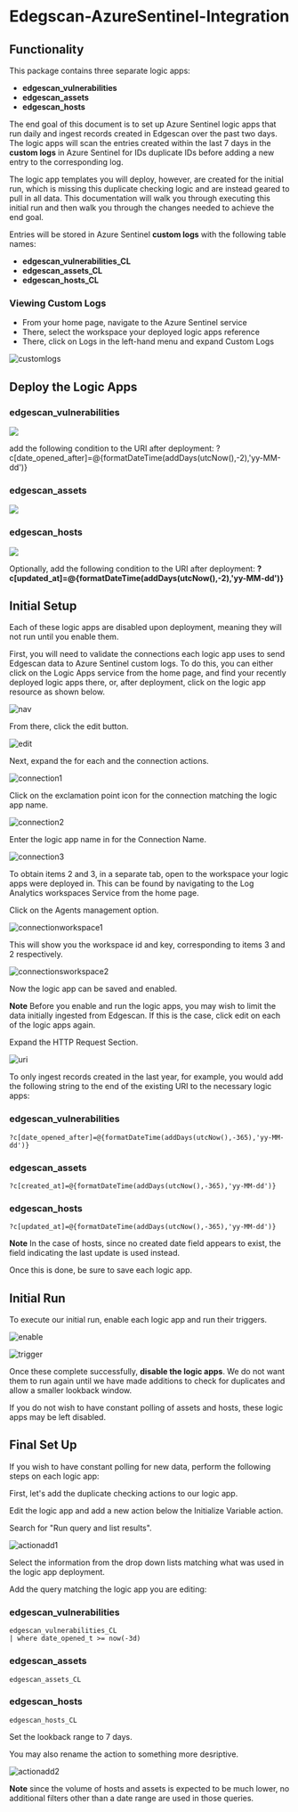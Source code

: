 # Edegscan-AzureSentinel-Integration

## Functionality
This package contains three separate logic apps:
* **edgescan_vulnerabilities**
* **edgescan_assets**
* **edgescan_hosts**


The end goal of this document is to set up Azure Sentinel logic apps that run daily and ingest records created in Edgescan over the past two days. 
The logic apps will scan the entries created within the last 7 days in the **custom logs** in Azure Sentinel for IDs duplicate IDs before adding a new entry to the corresponding log.

The logic app templates you will deploy, however, are created for the initial run, which is missing this duplicate checking logic and are instead geared to pull in all data. This documentation will walk you through executing this initial run and then walk you through the changes needed to achieve the end goal.

Entries will be stored in Azure Sentinel **custom logs** with the following table names:
* **edgescan_vulnerabilities_CL**
* **edgescan_assets_CL**
* **edgescan_hosts_CL**

### Viewing Custom Logs
* From your home page, navigate to the Azure Sentinel service
* There, select the workspace your deployed logic apps reference
* There, click on Logs in the left-hand menu and expand Custom Logs

![customlogs](Images/customlogs.png)


## Deploy the Logic Apps
### edgescan_vulnerabilities


<a href="https://portal.azure.com/#create/Microsoft.Template/uri/https%3A%2F%2Fraw.githubusercontent.com%2FArbala-Security%2FEdegscan-AzureSentinel-Integration%2Fmain%2Fazuredeploy1.json" target="_blank">
    <img src="https://aka.ms/deploytoazurebutton""/>
</a>
      
      
add the following condition to the URI after deployment: 
    ?c[date_opened_after]=@{formatDateTime(addDays(utcNow(),-2),'yy-MM-dd')}





### edgescan_assets


<a href="https://portal.azure.com/#create/Microsoft.Template/uri/https%3A%2F%2Fraw.githubusercontent.com%2FArbala-Security%2FEdegscan-AzureSentinel-Integration%2Fmain%2Fazuredeploy2.json" target="_blank">
    <img src="https://aka.ms/deploytoazurebutton""/>
</a>

### edgescan_hosts


<a href="https://portal.azure.com/#create/Microsoft.Template/uri/https%3A%2F%2Fraw.githubusercontent.com%2FArbala-Security%2FEdegscan-AzureSentinel-Integration%2Fmain%2Fazuredeploy3.json" target="_blank">
    <img src="https://aka.ms/deploytoazurebutton""/>
</a>

Optionally, add the following condition to the URI after deployment: 
    **?c[updated_at]=@{formatDateTime(addDays(utcNow(),-2),'yy-MM-dd')}**


## Initial Setup
Each of these logic apps are disabled upon deployment, meaning they will not run until you enable them.

First, you will need to validate the connections each logic app uses to send Edgescan data to Azure Sentinel custom logs. To do this, you can either click on the Logic Apps service from the home page, and find your recently deployed logic apps there, or, after deployment, click on the logic app resource as shown below.

![nav](Images/logicappnav.png)

From there, click the edit button.

![edit](Images/logicappedit.png)

Next, expand the for each and the connection actions.

![connection1](Images/logicappconnection1.png)

Click on the exclamation point icon for the connection matching the logic app name.

![connection2](Images/logicappconnection2.png)

Enter the logic app name in for the Connection Name. 

![connection3](Images/logicappconnection3.png)

To obtain items 2 and 3, in a separate tab, open to the workspace your logic apps were deployed in. This can be found by navigating to the Log Analytics workspaces Service from the home page.

Click on the Agents management option.

![connectionworkspace1](Images/connectionworkspace1.png)

This will show you the workspace id and key, corresponding to items 3 and 2 respectively.

![connectionsworkspace2](Images/connectionsworkspace2.png)

Now the logic app can be saved and enabled. 

**Note** Before you enable and run the logic apps, you may wish to limit the data initially ingested from Edgescan. If this is the case, click edit on each of the logic apps again.

Expand the HTTP Request Section.

![uri](Images/logicappeditURI.png)

To only ingest records created in the last year, for example, you would add the following string to the end of the existing URI to the necessary logic apps:

### edgescan_vulnerabilities
    ?c[date_opened_after]=@{formatDateTime(addDays(utcNow(),-365),'yy-MM-dd')}


### edgescan_assets
    ?c[created_at]=@{formatDateTime(addDays(utcNow(),-365),'yy-MM-dd')}


### edgescan_hosts
    ?c[updated_at]=@{formatDateTime(addDays(utcNow(),-365),'yy-MM-dd')}

  
**Note** In the case of hosts, since no created date field appears to exist, the field indicating the last update is used instead.
  

Once this is done, be sure to save each logic app. 

## Initial Run
To execute our initial run, enable each logic app and run their triggers.

![enable](Images/enable.png)

![trigger](Images/trigger​.png)

Once these complete successfully, **disable the logic apps**. We do not want them to run again until we have made additions to check for duplicates and allow a smaller lookback window.

If you do not wish to have constant polling of assets and hosts, these logic apps may be left disabled.

## Final Set Up

If you wish to have constant polling for new data, perform the following steps on each logic app:

First, let's add the duplicate checking actions to our logic app.

Edit the logic app and add a new action below the Initialize Variable action.

Search for "Run query and list results".

![actionadd1](Images/actionadd1.png)

Select the information from the drop down lists matching what was used in the logic app deployment.

Add the query matching the logic app you are editing:

### edgescan_vulnerabilities
    edgescan_vulnerabilities_CL 
    | where date_opened_t >= now(-3d)


### edgescan_assets
    edgescan_assets_CL


### edgescan_hosts
    edgescan_hosts_CL

Set the lookback range to 7 days.

You may also rename the action to something more desriptive.

![actionadd2](Images/actionadd2.png)

**Note** since the volume of hosts and assets is expected to be much lower, no additional filters other than a date range are used in those queries.

 




